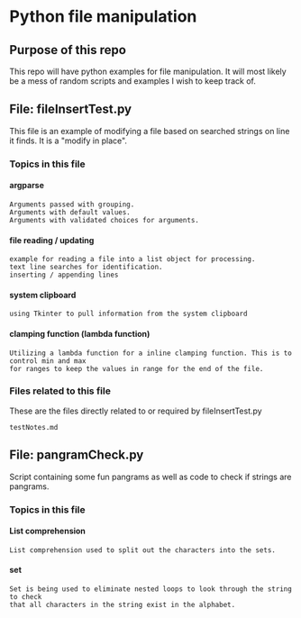 Python file manipulation
========================

## Purpose of this repo
This repo will have python examples for file manipulation. It will most likely be a mess of random scripts and examples I wish to keep track of.

## File: fileInsertTest.py
This file is an example of modifying a file based on searched strings on line it finds. It is a "modify in place".

### Topics in this file
#### argparse
    Arguments passed with grouping.
    Arguments with default values.
    Arguments with validated choices for arguments.

#### file reading / updating
    example for reading a file into a list object for processing.
    text line searches for identification.
    inserting / appending lines

#### system clipboard
    using Tkinter to pull information from the system clipboard

#### clamping function (lambda function)
    Utilizing a lambda function for a inline clamping function. This is to control min and max
    for ranges to keep the values in range for the end of the file.

### Files related to this file
These are the files directly related to or required by fileInsertTest.py

    testNotes.md

## File: pangramCheck.py
Script containing some fun pangrams as well as code to check if strings are pangrams.

### Topics in this file
#### List comprehension
    List comprehension used to split out the characters into the sets.

#### set
    Set is being used to eliminate nested loops to look through the string to check
    that all characters in the string exist in the alphabet.
